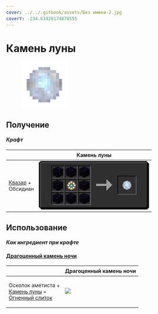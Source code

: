 ```yaml
---
cover: ../../.gitbook/assets/Без имени-2.jpg
coverY: -234.63428174878555
---
```


# Камень луны

<figure><img src="../../.gitbook/assets/moonstone_128.png" alt=""><figcaption></figcaption></figure>

## Получение

#### _Крафт_

| ㅤ                                                     | Камень луны                              |
| ----------------------------------------------------- | ---------------------------------------- |
| <p><a href="catalyst.md">Квазар</a> +<br>Обсидиан</p> | ![](../../.gitbook/assets/moonstone.png) |

## Использование

#### _Как ингредиент при крафте_

#### [Драгоценный камень ночи](perk\_gem\_night.md)

| ㅤ                                                                                                                       | Драгоценный камень ночи                         |
| ----------------------------------------------------------------------------------------------------------------------- | ----------------------------------------------- |
| <p>Осколок аметиста +<br><a href="moonstone.md">Камень луны</a> +<br><a href="fireite_ingot.md">Огненный слиток</a></p> | ![](../../.gitbook/assets/perk\_gem\_night.png) |
